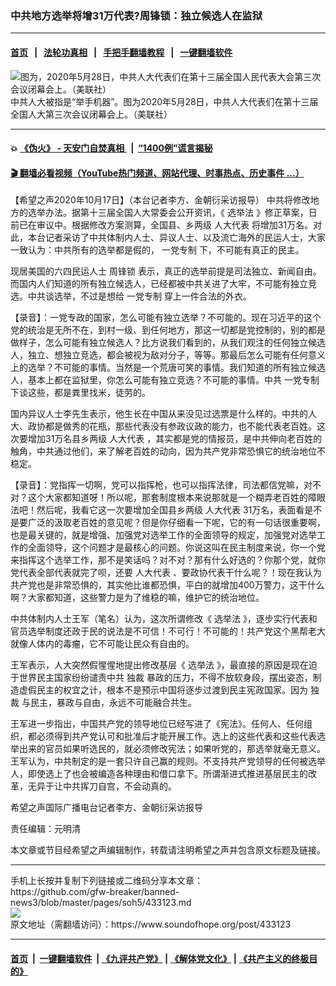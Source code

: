 ### 中共地方选举将增31万代表?周锋锁：独立候选人在监狱
------------------------

#### [首页](https://github.com/gfw-breaker/banned-news3/blob/master/README.md) &nbsp;&nbsp;|&nbsp;&nbsp; [法轮功真相](https://github.com/begood0513/basic/blob/master/README.md)  &nbsp;&nbsp;|&nbsp;&nbsp; [手把手翻墙教程](https://github.com/gfw-breaker/guides/wiki)  &nbsp;&nbsp;|&nbsp;&nbsp; [一键翻墙软件](https://github.com/gfw-breaker/nogfw/blob/master/README.md)  



<div><img alt="图为，2020年5月28日，中共人大代表们在第十三届全国人民代表大会第三次会议闭幕会上。（美联社）" src="https://img.soundofhope.org/2020-06/6da82c37-df86-4fb8-afeb-6e250aa33c56-1592439896815.jpeg"/>
<br/><figcaption class="caption">
 中共人大被指是“举手机器”。图为2020年5月28日，中共人大代表们在第十三届全国人大第三次会议闭幕会上。（美联社）
</figcaption></div><hr/>

#### 💥 [《伪火》 - 天安门自焚真相 ](http://158.247.195.190:10000/videos/blog/weihuo.html)&nbsp; |&nbsp; [“1400例”谎言揭秘  ](http://158.247.195.190:10000/videos/blog/jiexi1400.html)

#### [ 🎬  翻墙必看视频（YouTube热门频道、网站代理、时事热点、历史事件 ...）](https://github.com/gfw-breaker/links/blob/master/banned.md)

<div><div class="Content__Wrapper sc-1bvya0-0 grZQxZ">
 <p class="meta-top">
  <span class="meta">
   【希望之声2020年10月17日】（本台记者李方、金朝衍采访报导）
  </span>
  中共将修改地方的选举办法。据第十三届全国人大常委会公开资讯，《
  <ok href="/term/399712">
   选举法
  </ok>
  》修正草案，日前已在审议中。根据修改方案测算，全国县、乡两级
  <ok href="/term/14756">
   人大代表
  </ok>
  将增加31万名。对此，本台记者采访了中共体制内人士、异议人士、以及流亡海外的民运人士，大家一致认为：中共所有的选举都是假的，
  <ok href="/term/80155">
   一党专制
  </ok>
  下，不可能有真正的民主。
 </p>
 <p>
  现居美国的六四民运人士
  <ok href="/term/1806">
   周锋锁
  </ok>
  表示，真正的选举前提是司法独立、新闻自由。而国内人们知道的所有独立候选人，已经都被中共关进了大牢，不可能有独立竞选。中共谈选举，不过是想给
  <ok href="/term/80155">
   一党专制
  </ok>
  穿上一件合法的外衣。
 </p>
 <div class="AD_Embed__Wrap-sc-1xslmin-0 igMuqX module desktop">
  <div>
  </div>
 </div>
 <p>
  【录音】：一党专政的国家，怎么可能有独立选举？不可能的。现在习近平的这个党的统治是无所不在，到村一级、到任何地方，那这一切都是党控制的，别的都是做样子，怎么可能有独立候选人？比方说我们看到的，从我们观注的任何独立候选人，独立、想独立竞选，都会被视为敌对分子，等等。那最后怎么可能有任何意义上的选举？不可能的事情。当然是一个荒唐可笑的事情。我们知道的所有独立候选人，基本上都在监狱里，你怎么可能有独立竞选？不可能的事情。中共
  <ok href="/term/80155">
   一党专制
  </ok>
  下谈这些，都是粪里找米，徒劳的。
 </p>
 <p>
  国内异议人士李先生表示，他生长在中国从来没见过选票是什么样的。中共的人大、政协都是做秀的花瓶，那些代表没有参政议政的能力，也不能代表老百姓。这次要增加31万名县乡两级
  <ok href="/term/14756">
   人大代表
  </ok>
  ，其实都是党的情报员，是中共伸向老百姓的触角，中共通过他们，来了解老百姓的动向，因为共产党非常恐惧它的统治地位不稳定。
 </p>
 <p>
  【录音】：党指挥一切啊，党可以指挥枪，也可以指挥法律，司法都信党嘛，对不对？这个大家都知道呀！所以呢，那套制度根本来说那就是一个糊弄老百姓的障眼法吧！然后呢，我看它这一次要增加全国县乡两级
  <ok href="/term/14756">
   人大代表
  </ok>
  31万名，表面看是不是要广泛的汲取老百姓的意见呢？但是你仔细看一下呢，它的有一句话很重要啊，也是最关键的，就是增强、加强党对选举工作的全面领导的规定，加强党对选举工作的全面领导，这个问题才是最核心的问题。你说这叫在民主制度来说，你一个党来指挥这个选举工作，那不是笑话吗？对不对？那有什么好选的？你那个党，就你党代表全部代表就完了呗，还要
  <ok href="/term/14756">
   人大代表
  </ok>
  、要政协代表干什么呢？！现在我认为共产党也是非常恐惧的，其实他比谁都恐惧，平白的就增加400万警力，这干什么啊？大家都知道，这些警力是为了维稳的嘛，维护它的统治地位。
 </p>
 <p>
  中共体制内人士王军（笔名）认为，这次所谓修改《
  <ok href="/term/399712">
   选举法
  </ok>
  》，逐步实行代表和官员选举制度还政于民的说法是不可信！不可行！不可能的！共产党这个黑帮老大就像人体内的毒瘤，它不可能让民众有自由的。
 </p>
 <p>
  王军表示，人大突然假惺惺地提出修改基层《
  <ok href="/term/399712">
   选举法
  </ok>
  》，最直接的原因是现在迫于世界民主国家纷纷谴责中共
  <ok href="/term/8696">
   独裁
  </ok>
  暴政的压力，不得不放软身段，摆出姿态，制造虚假民主的权宜之计，根本不是预示中国将逐步过渡到民主宪政国家。因为
  <ok href="/term/8696">
   独裁
  </ok>
  与民主，暴政与自由，永远不可能融合共生。
 </p>
 <p>
  王军进一步指出，中国共产党的领导地位已经写进了《宪法》。任何人、任何组织，都必须得到共产党认可和批准后才能开展工作。选上的这些代表和这些代表选举出来的官员如果听选民的，就必须修改宪法；如果听党的，那选举就毫无意义。王军认为，中共制定的是一套只许自己赢的规则。不支持共产党领导的任何被选举人，即使选上了也会被编造各种理由和借口拿下。所谓渐进式推进基层民主的改革，无异于让中共挥刀自宫，不会动真的。
 </p>
 <p>
  希望之声国际广播电台记者李方、金朝衍采访报导
 </p>
 <p class="meta-btm">
  责任编辑：元明清
 </p>
 <p class="meta-btm">
  本文章或节目经希望之声编辑制作，转载请注明希望之声并包含原文标题及链接。
 </p>
</div>
</div>
<hr/>
手机上长按并复制下列链接或二维码分享本文章：<br/>
https://github.com/gfw-breaker/banned-news3/blob/master/pages/soh5/433123.md <br/>
<a href='https://github.com/gfw-breaker/banned-news3/blob/master/pages/soh5/433123.md'><img src='https://github.com/gfw-breaker/banned-news3/blob/master/pages/soh5/433123.md.png'/></a> <br/>
原文地址（需翻墙访问）：https://www.soundofhope.org/post/433123


------------------------
#### [首页](https://github.com/gfw-breaker/banned-news3/blob/master/README.md) &nbsp;|&nbsp; [一键翻墙软件](https://github.com/gfw-breaker/nogfw/blob/master/README.md) &nbsp;| [《九评共产党》](https://github.com/gfw-breaker/9ping.md/blob/master/README.md#九评之一评共产党是什么) | [《解体党文化》](https://github.com/gfw-breaker/jtdwh.md/blob/master/README.md) | [《共产主义的终极目的》](https://github.com/gfw-breaker/gczydzjmd.md/blob/master/README.md)


<img src='http://gfw-breaker.win/banned-news3/pages/soh5/433123.md' width='0px' height='0px'/>